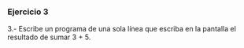 ### Ejercicio 3

3.- Escribe un programa de una sola línea que escriba en la pantalla el resultado de sumar 3 + 5.
